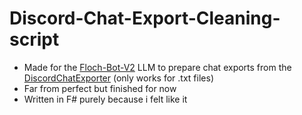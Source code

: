 #     Discord-Chat-Export-Cleaning-script

- Made for the [Floch-Bot-V2](https://github.com/pjhq-inc/Floch-Bot-V2) LLM to prepare chat exports from the [DiscordChatExporter](https://github.com/Tyrrrz/DiscordChatExporter) (only works for .txt files)
- Far from perfect but finished for now
- Written in F# purely because i felt like it
